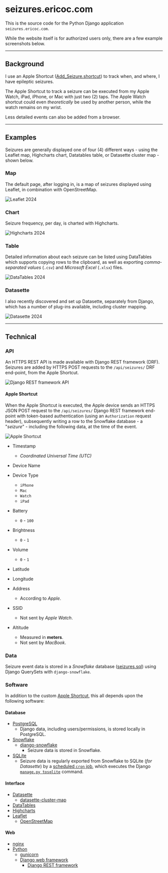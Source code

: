 # seizures.ericoc.com

This is the source code for the Python Django application `seizures.ericoc.com`.

While the website itself is for authorized users only, there are a few example
screenshots below.

---

## Background

I use an Apple Shortcut ([Add_Seizure.shortcut](Add_Seizure.shortcut)) to track
when, and where, I have epileptic seizures.

The Apple Shortcut to track a seizure can be executed from my Apple Watch,
iPad, iPhone, or Mac with just two (2) taps.
The Apple Watch shortcut could even _theoretically_ be used by another person,
while the watch remains on my wrist.

Less detailed events can also be added from a browser.

---

## Examples

Seizures are generally displayed one of four (4) different ways -
using the Leaflet map, Highcharts chart, Datatables table, or
Datasette cluster map - shown below.

### Map

The default page, after logging in, is a map of seizures displayed using
Leaflet, in combination with OpenStreetMap.

![Leaflet 2024](apps/core/static/images/leaflet_2024.png)

### Chart

Seizure frequency, per day, is charted with Highcharts.

![Highcharts 2024](apps/core/static/images/highcharts_2024.png)

### Table

Detailed information about each seizure can be listed using DataTables which
supports copying rows to the clipboard, as well as exporting
_comma-separated values_ (`.csv`) and _Microsoft Excel_ (`.xlsx`) files.

![DataTables 2024](apps/core/static/images/datatables_2024.png)

### Datasette

I also recently discovered and set up Datasette, separately from Django,
which has a number of plug-ins available, including cluster mapping.

![Datasette 2024](apps/core/static/images/datasette_2024.png)

---

## Technical

### API

An HTTPS REST API is made available with Django REST framework (DRF).
Seizures are added by HTTPS POST requests to the `/api/seizures/` DRF end-point,
from the Apple Shortcut.

![Django REST framework API](apps/core/static/images/drf_example.png)

#### Apple Shortcut

When the Apple Shortcut is executed, the Apple device sends an HTTPS JSON POST
request to the `/api/seizures/` Django REST framework end-point with token-based
authentication (using an `Authorization` request header), subsequently writing
a row to the Snowflake database - a "_seizure_" - including the following data,
at the time of the event.

![Apple Shortcut](apps/core/static/images/shortcut_2024.png)

- Timestamp
  - _Coordinated Universal Time (UTC)_
- Device Name
- Device Type
  - `iPhone`
  - `Mac`
  - `Watch`
  - `iPad`

- Battery
  - `0` - `100`
- Brightness
  - `0` - `1`
- Volume
  - `0` - `1`

- Latitude
- Longitude

- Address
  - According to _Apple_.
- SSID
  - Not sent by _Apple Watch_.
- Altitude
  - Measured in **meters**.
  - Not sent by _MacBook_.

### Data

Seizure event data is stored in a _Snowflake_ database
([seizures.sql](seizures.sql)) using Django QuerySets with `django-snowflake`.

### Software

In addition to the custom [Apple Shortcut](https://support.apple.com/guide/shortcuts/welcome/ios),
this all depends upon the following software:

#### Database

- [PostgreSQL](https://www.postgresql.org/)
  * Django data, including users/permissions, is stored locally in PostgreSQL.
- [Snowflake](https://www.snowflake.com/)
  - [django-snowflake](https://pypi.org/project/django-snowflake/)
    * Seizure data is stored in Snowflake.
- [SQLite](https://www.sqlite.org/)
  * Seizure data is regularly exported from Snowflake to SQLite (_for Datasette_) by a [scheduled `cron` job](tosqlite.cron),
  which executes the Django [`manage.py tosqlite`](apps/seizures/management/commands/tosqlite.py) command.

#### Interface

- [Datasette](https://datasette.io/)
  - [datasette-cluster-map](https://datasette.io/plugins/datasette-cluster-map)
- [DataTables](https://datatables.net/)
- [Highcharts](https://www.highcharts.com/)
- [Leaflet](https://leafletjs.com/)
  - [OpenStreetMap](https://www.openstreetmap.org/)

#### Web

- [nginx](https://nginx.org/)
- [Python](https://www.python.org/)
  - [gunicorn](https://gunicorn.org/)
  - [Django web framework](https://www.djangoproject.com/)
    - [Django REST framework](https://www.django-rest-framework.org/)
